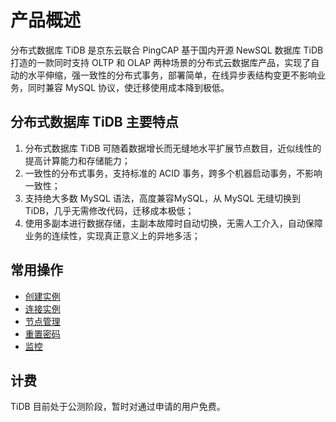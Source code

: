 # 产品概述
分布式数据库 TiDB 是京东云联合 PingCAP 基于国内开源 NewSQL 数据库 TiDB 打造的一款同时支持 OLTP 和 OLAP 两种场景的分布式云数据库产品，实现了自动的水平伸缩，强一致性的分布式事务，部署简单，在线异步表结构变更不影响业务，同时兼容 MySQL 协议，使迁移使用成本降到极低。

## 分布式数据库 TiDB 主要特点 
1. 分布式数据库 TiDB 可随着数据增长而无缝地水平扩展节点数目，近似线性的提高计算能力和存储能力；
2. 一致性的分布式事务，支持标准的 ACID 事务，跨多个机器启动事务，不影响一致性；
3. 支持绝大多数 MySQL 语法，高度兼容MySQL，从 MySQL 无缝切换到 TiDB，几乎无需修改代码，迁移成本极低；
4. 使用多副本进行数据存储，主副本故障时自动切换，无需人工介入，自动保障业务的连续性，实现真正意义上的异地多活；

## 常用操作
- [创建实例](../Operation-Guide/Instance/Create-Instance.md)
- [连接实例](../Operation-Guide/Instance/Connect-Instance.md)
- [节点管理](../Operation-Guide/Node.md)
- [重置密码](../Operation-Guide/Reset-Password.md)
- [监控](../Operation-Guide/Monitor.md)
  
## 计费
TiDB 目前处于公测阶段，暂时对通过申请的用户免费。
